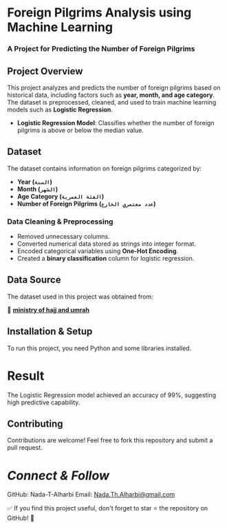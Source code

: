 
# **Foreign Pilgrims Analysis using Machine Learning**
### A Project for Predicting the Number of Foreign Pilgrims

## **Project Overview**
This project analyzes and predicts the number of foreign pilgrims based on historical data, including factors such as **year, month, and age category**. The dataset is preprocessed, cleaned, and used to train machine learning models such as **Logistic Regression**.
- **Logistic Regression Model**: Classifies whether the number of foreign pilgrims is above or below the median value.

## **Dataset**
The dataset contains information on foreign pilgrims categorized by:
- **Year (`السنة`)**
- **Month (`الشهر`)**
- **Age Category (`الفئة العمرية`)**
- **Number of Foreign Pilgrims (`عدد معتمري الخارج`)**

### **Data Cleaning & Preprocessing**
- Removed unnecessary columns.
- Converted numerical data stored as strings into integer format.
- Encoded categorical variables using **One-Hot Encoding**.
- Created a **binary classification** column for logistic regression.

## **Data Source**
The dataset used in this project was obtained from:

🔗 **[ministry of hajj and umrah](https://www.haj.gov.sa/OpenData)**


## **Installation & Setup**
To run this project, you need Python and some libraries installed.

# **Result**
The Logistic Regression model achieved an accuracy of 99%, suggesting high predictive capability.
## **Contributing**
Contributions are welcome! Feel free to fork this repository and submit a pull request.

# *Connect & Follow*
GitHub: Nada-T-Alharbi
Email: Nada.Th.Alharbi@gmail.com

✅ If you find this project useful, don't forget to star ⭐ the repository on GitHub! 🚀
